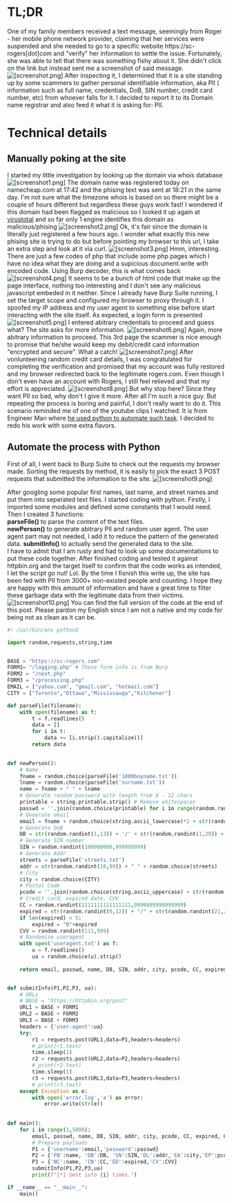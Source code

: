 # TL;DR
One of my family members received a text message, seemingly from Roger - her mobile phone network provider, claiming that her services were suspended and she needed to go to a specific website https://sc-rogers[dot]com and "verify" her information to settle the issue. Fortunately, she was able to tell that there was  something fishy about it. She didn't click on the link but instead sent me a screenshot of said message.![[screenshot.png]](screenshots/screenshot.png) After inspecting it, I determined that it is a  site standing up by some scammers to gather personal identifiable information, aka PII ( information such as full name, credentials, DoB, SIN number, credit card number, etc) from whoever falls for it. I decided to report it to its Domain name registrar and also feed it what it is asking for: PII. 

# Technical details
## Manually poking at the site
I started my little investigation by looking up the domain via whois database
![[screenshot1.png]](screenshots/screenshot1.png) 
The domain name was registered today on namecheap.com at 17:42 and  the phising text was sent at 18:21 in the same day. I'm not sure what the timezone whois is based on so there might be a couple of hours different but regardless these guys work fast! I wondered if this domain had been flagged as malicious so  I looked it up again at [virustotal](https://www.virustotal.com/gui/url/0ef3f7481ee2c406169ab0b592d20e13e27366d139d005e85a6e9daa0106fb97/details) and so far only 1 engine identifies this domain as malicious/phising
![[screenshot2.png]](screenshots/screenshot2.png)
Ok, it's fair since the domain is literally just registered  a few hours ago. I wonder what exactly this new phising site is trying to do but before pointing my browser to this url, I take an extra step and look at it via curl. 
![[screenshot3.png]](screenshots/screenshot3.png)
Hmm, interesting. There are  just a few codes of php that include some php pages which I have no idea what they are doing and a  supicious document.write with encoded code. Using  Burp decoder, this is what comes back
![[screenshot4.png]](screenshots/screenshot4.png)
It seems to be a bunch of html code that make up the page interface, nothing too interesting and I don't see any malicious javascript embeded in it neither. Since I already have Burp Suite running, I set the target scope and configured my browser to proxy through it. I spoofed my IP address and my user agent to something else before start interacting with the site itself. As expected, a login form is presented
![[screenshot5.png]](screenshots/screenshot5.png)
I entered abitrary credentials to proceed and guess what? The site asks for more information.
![[screenshot6.png]](screenshots/screenshot6.png)
Again, more abitrary information to proceed. This 3rd page the scammer is nice enough to promise that he/she would keep my debit/credit card information "encrypted and secure". What a catch!
![[screenshot7.png]](screenshots/screenshot7.png)
After vonlunteering random credit card details, I was congratulated for completing the verification and promised that my account was fully restored and my browser redirected back to the legitimate rogers.com.  Even though I don't even have an account with Rogers, I still feel relieved and that my effort is appreciated. 
![[screenshot8.png]](screenshots/screenshot8.png)
But why stop here? Since they want PII so bad, why don't I give it more. After all I'm such a nice guy. But repeating the process is boring and painful, I don't really want to do it. This scenario reminded me of one of the youtube clips I watched. It is from Engineer Man where [he used python to automate such task](https://www.youtube.com/watch?v=UtNYzv8gLbs). I decided to redo his work with some extra flavors. 
## Automate the process with Python
First of all, I went back to Burp Suite to check out the requests my browser made.
Sorting the requests by method, it is easily to pick the exact 3 POST requests that submitted the information to the site.
![[screenshot9.png]](screenshots/screenshot9.png)

After googling some popular first names, last name, and street names and put them into seperated text files. I started coding with python. 
Firstly, I imported some modules  and defined some constants that I would need. Then I created 3 functions:  
**parseFile()** to parse the content of the text files.   
**newPerson()** to generate abitrary PII and random user agent. The user agent part may not needed, I add it to reduce the pattern of the generated data.
**submitInfo()** to actually send the generated data to the site.   
I have to admit that I am rusty and had to look up some documentations to put these code together. After finished coding and tested it against httpbin.org  and the target itself to confirm that the code works as intended, I let the script go nut! Lol. By the time I fisnish this write up, the site has been fed with PII from 3000+ non-existed people and counting. I hope they are happy with this amount of information and have a great time to filter these garbage data with the legitimate data from their victims.
![[screenshot10.png]](screenshots/screenshot10.png)
You can find the full version of the code at the end of this post.
Please pardon my English since I am not a native and my code for being not as  clean as it can be.
```python
#! /usr/bin/env python3

import random,requests,string,time


BASE = "https://sc-rogers.com"
FORM1= "/logging.php" # These form info is from Burp
FORM2 = "/next.php"
FORM3 = "/processing.php"
EMAIL = ["yahoo.com", "gmail.com", "hotmail.com"]
CITY = ["Toronto","Ottawa","Mississauga","Kitchener"]

def parseFile(filename):
    with open(filename) as f:
        t = f.readlines()
        data = []
        for i in t:
            data += [i.strip().capitalize()]
        return data

    
def newPerson():
    # Name
    fname = random.choice(parseFile('1000boyname.txt'))
    lname = random.choice(parseFile('surname.txt'))
    name = fname + " " + lname
    # Generate random password with length from 8 - 12 chars
    printable = string.printable.strip() # Remove whitespaces
    passwd = ''.join(random.choice(printable) for i in range(random.randint(8,12)))
    # Generate email
    email = fname + random.choice(string.ascii_lowercase)*2 + str(random.randint(0,99)) + "@" + random.choice(EMAIL)
    # Generate DoB
    DB = str(random.randint(1,13)) + '/' + str(random.randint(1,29)) + '/' + str(random.randint(1960,2010))
    # Generate SIN number
    SIN = random.randint(100000000,999999999)
    # Generate Addr
    streets = parseFile('streets.txt')
    addr = str(random.randint(10,99)) + " " + random.choice(streets)
    # City
    city = random.choice(CITY)
    # Postal Code
    pcode = ''.join(random.choice(string.ascii_uppercase) + str(random.randint(1,9)) for i in range(3))
    # Credit card, expired date, CVV
    CC = random.randint(1111111111111111,9999999999999999)
    expired = str(random.randint(0,12)) + "/" + str(random.randint(21,25))
    if len(expired) < 5:
        expired = "0"+expired
    CVV = random.randint(111,999)
    # Randomize useragent
    with open('useragent.txt') as f:
        u = f.readlines()
        ua = random.choice(u).strip()
    
    return email, passwd, name, DB, SIN, addr, city, pcode, CC, expired, CVV, ua


def submitInfo(P1,P2,P3, ua):
    # URLs 
    # BASE = "https://httpbin.org/post"
    URL1 = BASE + FORM1
    URL2 = BASE + FORM2
    URL3 = BASE + FORM3
    headers = {'user-agent':ua}
    try:
        r1 = requests.post(URL1,data=P1,headers=headers)
        # print(r1.text)
        time.sleep(1)
        r2 = requests.post(URL2,data=P2,headers=headers)
        # print(r2.text)
        time.sleep(1)
        r3 = requests.post(URL3,data=P3,headers=headers)
        # print(r3.text)
    except Exception as e:
        with open('error.log','a') as error:
            error.write(str(e))
        
   
def main():
    for i in range(1,5000):
        email, passwd, name, DB, SIN, addr, city, pcode, CC, expired, CVV, ua = newPerson()
        # Prepare payloads
        P1 = {'username':email,'password':passwd}
        P2 = {'FN':name, 'DB':DB, 'SN':SIN,'DL':addr,'EA':city,'EP':pcode}
        P3 = {'NC':name, 'CN':CC,'ED':expired,'CV':CVV}
        submitInfo(P1,P2,P3,ua)
        print(f"[*] Sent info {i} times.")

if __name__ == "__main__":
    main()

```
